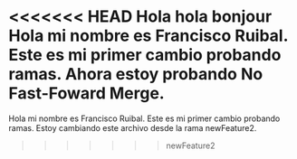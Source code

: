 <<<<<<< HEAD
Hola hola bonjour
Hola mi nombre es Francisco Ruibal. Este es mi primer cambio probando ramas. Ahora estoy probando No Fast-Foward Merge.
=======
Hola mi nombre es Francisco Ruibal. Este es mi primer cambio probando ramas. Estoy cambiando este archivo desde la rama newFeature2.
>>>>>>> newFeature2

